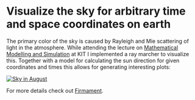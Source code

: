 # Visualize the sky for arbitrary time and space coordinates on earth

The primary color of the sky is caused by Rayleigh and Mie scattering of light in the atmosphere. While attending the lecture on [Mathematical Modelling and Simulation](http://www.math.kit.edu/ianm2/edu/mathmodelsim2019w/de) at KIT I implemented a ray marcher to visualize this. Together with a model for calculating the sun direction for given coordinates and times this allows for generating interesting plots:

[![Sky in August](https://code.kummerlaender.eu/firmament/plain/example/2020-08-01_12-00-00_firmament_at_karlsruhe_palace.png)](https://www.youtube.com/watch?v=aewYpD883WY)

For more details check out [Firmament](https://tree.kummerlaender.eu/projects/firmament/).
